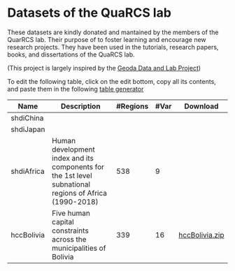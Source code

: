 # Datasets of the QuaRCS lab

These datasets are kindly donated and mantained by the members of the QuarRCS lab. Their purpose of to foster learning and encourage new research projects. 
They have been used in the tutorials, research papers, books, and dissertations of the QuaRCS lab.

(This project is largely inspired by the [Geoda Data and Lab Project](https://geodacenter.github.io/data-and-lab//))

To edit the following table, click on the edit bottom, copy all its contents, and paste them in the following [table generator](https://www.tablesgenerator.com/markdown_tables)

| Name       | Description                                                                                            | #Regions | #Var | Download |
|------------|--------------------------------------------------------------------------------------------------------|----------|------|----------|
| shdiChina  |                                                                                                        |          |      |          |
| shdiJapan  |                                                                                                        |          |      |          |
| shdiAfrica | Human development index and its components for the 1st level subnational regions of Africa (1990-2018) | 538      | 9    |          |
| hccBolivia | Five human capital constraints across the municipalities of Bolivia                                    | 339      | 16   | [hccBolivia.zip](hccBolivia/download.zip?raw=true)         |                                                                                                    
